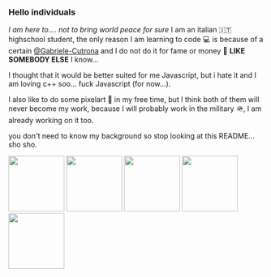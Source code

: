 ### Hello individuals 
*I am here to.... not to bring world peace for sure*
I am an italian :it: highschool student, the only reason I am learning to code :computer: is because of a certain [@Gabriele-Cutrona](https://github.com/Gabriele-Cutrona) and I do not do it for fame or money 💸 **LIKE SOMEBODY ELSE** I know...

I thought that it would be better suited for me Javascript, but i hate it and I am loving c++ soo... fuck Javascript (for now...).

I also like to do some pixelart 🎨 in my free time, but I think both of them will never become my work, because I will probably work in the military 🪖, I am already working on it too.

you don't need to know my background so stop looking at this README... sho sho.

<div>
  <img width="110" src="https://cdn.jsdelivr.net/gh/devicons/devicon@latest/icons/archlinux/archlinux-original.svg" />        
  <img width="110" src="https://cdn.jsdelivr.net/gh/devicons/devicon@latest/icons/windows11/windows11-original.svg" />        
  <img width="110" src="https://cdn.jsdelivr.net/gh/devicons/devicon@latest/icons/godot/godot-original.svg" />   
  <img width="110" src="https://cdn.jsdelivr.net/gh/devicons/devicon@latest/icons/cplusplus/cplusplus-original.svg" />
  <img width="110" src="https://cdn.jsdelivr.net/gh/Orama-Interactive/Pixelorama/assets/graphics/icons/icon.png" />
</div>
